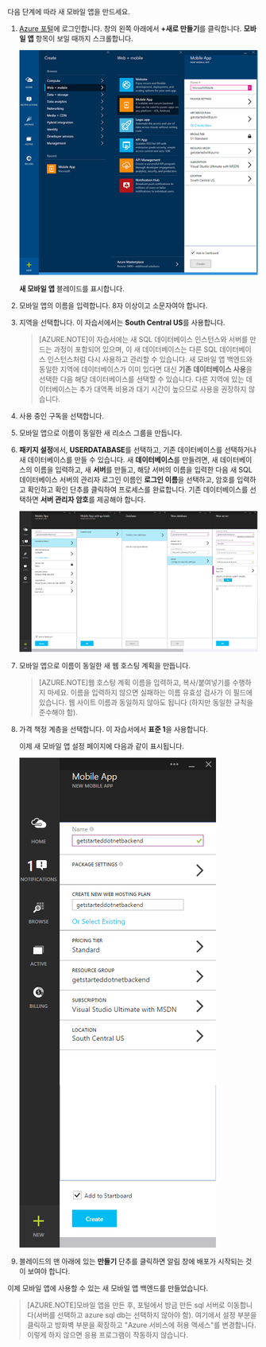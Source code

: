 

다음 단계에 따라 새 모바일 앱을 만드세요.

1. [Azure 포털]에 로그인합니다. 창의 왼쪽 아래에서 **+새로 만들기**를 클릭합니다. **모바일 앱** 항목이 보일 때까지 스크롤합니다.

    ![](./media/app-service-mobile-dotnet-backend-create-new-service-preview/new-mobile-app.png)

    **새 모바일 앱** 블레이드를 표시합니다.

2. 모바일 앱의 이름을 입력합니다. 8자 이상이고 소문자여야 합니다.

7. 지역을 선택합니다. 이 자습서에서는 **South Central US**를 사용합니다.

    > [AZURE.NOTE]이 자습서에는 새 SQL 데이터베이스 인스턴스와 서버를 만드는 과정이 포함되어 있으며, 이 새 데이터베이스는 다른 SQL 데이터베이스 인스턴스처럼 다시 사용하고 관리할 수 있습니다. 새 모바일 앱 백엔드와 동일한 지역에 데이터베이스가 이미 있다면 대신 **기존 데이터베이스 사용**을 선택한 다음 해당 데이터베이스를 선택할 수 있습니다. 다른 지역에 있는 데이터베이스는 추가 대역폭 비용과 대기 시간이 높으므로 사용을 권장하지 않습니다.

3. 사용 중인 구독을 선택합니다.

4. 모바일 앱으로 이름이 동일한 새 리소스 그룹을 만듭니다.

5. **패키지 설정**에서, **USERDATABASE**를 선택하고, 기존 데이터베이스를 선택하거나 새 데이터베이스를 만들 수 있습니다. 새 **데이터베이스**를 만들려면, 새 데이터베이스의 이름을 입력하고, 새 **서버**를 만들고, 해당 서버의 이름을 입력한 다음 새 SQL 데이터베이스 서버의 관리자 로그인 이름인 **로그인 이름**을 선택하고, 암호를 입력하고 확인하고 확인 단추를 클릭하여 프로세스를 완료합니다. 기존 데이터베이스를 선택하면 **서버 관리자 암호**를 제공해야 합니다.

    ![](./media/app-service-mobile-dotnet-backend-create-new-service-preview/dotnet-backend-create-db.png)

6. 모바일 앱으로 이름이 동일한 새 웹 호스팅 계획을 만듭니다.

    > [AZURE.NOTE]웹 호스팅 계획 이름을 입력하고, 복사/붙여넣기를 수행하지 마세요. 이름을 입력하지 않으면 실패하는 이름 유효성 검사가 이 필드에 있습니다. 웹 사이트 이름과 동일하지 않아도 됩니다 (하지만 동일한 규칙을 준수해야 함).

8. 가격 책정 계층을 선택합니다. 이 자습서에서 **표준 1**을 사용합니다.

    이제 새 모바일 앱 설정 페이지에 다음과 같이 표시됩니다.

    ![](./media/app-service-mobile-dotnet-backend-create-new-service-preview/dotnet-backend-create.png)

9. 블레이드의 맨 아래에 있는 **만들기** 단추를 클릭하면 알림 창에 배포가 시작되는 것이 보여야 합니다.

이제 모바일 앱에 사용할 수 있는 새 모바일 앱 백엔드를 만들었습니다.

> [AZURE.NOTE]모바일 앱을 만든 후, 포털에서 방금 만든 sql 서버로 이동합니다(서버를 선택하고 azure sql db는 선택하지 않아야 함). 여기에서 설정 부분을 클릭하고 방화벽 부분을 확장하고 "Azure 서비스에 허용 액세스"를 변경합니다. 이렇게 하지 않으면 응용 프로그램이 작동하지 않습니다.

<!-- URLs. -->
[Azure 포털]: https://portal.azure.com/

<!---HONumber=62-->